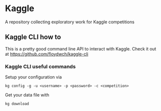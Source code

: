 # Kaggle
A repository collecting exploratory work for Kaggle competitions

## Kaggle CLI how to
This is a pretty good command line API to interact with Kaggle.
Check it out at 
https://github.com/floydwch/kaggle-cli

### Kaggle CLI useful commands
Setup your configuration via
```
kg config -g -u <username> -p <password> -c <competition>
```

Get your data file with
```
kg download
```
